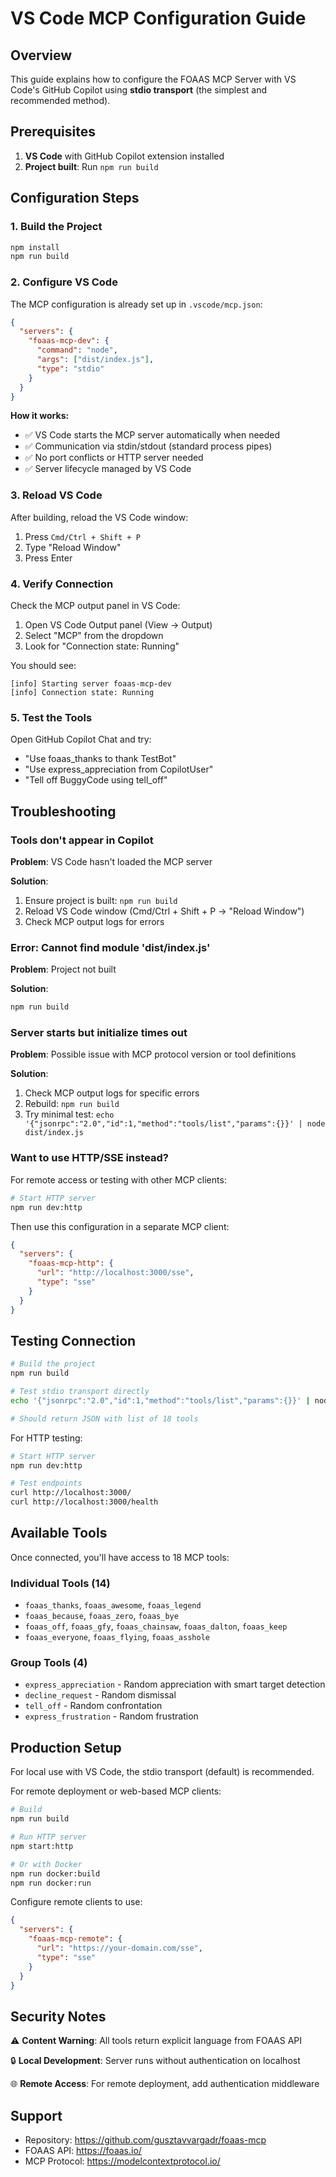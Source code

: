 # VS Code MCP Configuration Guide

## Overview

This guide explains how to configure the FOAAS MCP Server with VS Code's GitHub Copilot using **stdio transport** (the simplest and recommended method).

## Prerequisites

1. **VS Code** with GitHub Copilot extension installed
2. **Project built**: Run `npm run build`

## Configuration Steps

### 1. Build the Project

```bash
npm install
npm run build
```

### 2. Configure VS Code

The MCP configuration is already set up in `.vscode/mcp.json`:

```json
{
  "servers": {
    "foaas-mcp-dev": {
      "command": "node",
      "args": ["dist/index.js"],
      "type": "stdio"
    }
  }
}
```

**How it works:**
- ✅ VS Code starts the MCP server automatically when needed
- ✅ Communication via stdin/stdout (standard process pipes)
- ✅ No port conflicts or HTTP server needed
- ✅ Server lifecycle managed by VS Code

### 3. Reload VS Code

After building, reload the VS Code window:
1. Press `Cmd/Ctrl + Shift + P`
2. Type "Reload Window"
3. Press Enter

### 4. Verify Connection

Check the MCP output panel in VS Code:
1. Open VS Code Output panel (View → Output)
2. Select "MCP" from the dropdown
3. Look for "Connection state: Running"

You should see:
```
[info] Starting server foaas-mcp-dev
[info] Connection state: Running
```

### 5. Test the Tools

Open GitHub Copilot Chat and try:
- "Use foaas_thanks to thank TestBot"
- "Use express_appreciation from CopilotUser"
- "Tell off BuggyCode using tell_off"

## Troubleshooting

### Tools don't appear in Copilot

**Problem**: VS Code hasn't loaded the MCP server

**Solution**: 
1. Ensure project is built: `npm run build`
2. Reload VS Code window (Cmd/Ctrl + Shift + P → "Reload Window")
3. Check MCP output logs for errors

### Error: Cannot find module 'dist/index.js'

**Problem**: Project not built

**Solution**: 
```bash
npm run build
```

### Server starts but initialize times out

**Problem**: Possible issue with MCP protocol version or tool definitions

**Solution**:
1. Check MCP output logs for specific errors
2. Rebuild: `npm run build`
3. Try minimal test: `echo '{"jsonrpc":"2.0","id":1,"method":"tools/list","params":{}}' | node dist/index.js`

### Want to use HTTP/SSE instead?

For remote access or testing with other MCP clients:

```bash
# Start HTTP server
npm run dev:http
```

Then use this configuration in a separate MCP client:
```json
{
  "servers": {
    "foaas-mcp-http": {
      "url": "http://localhost:3000/sse",
      "type": "sse"
    }
  }
}
```

## Testing Connection

```bash
# Build the project
npm run build

# Test stdio transport directly
echo '{"jsonrpc":"2.0","id":1,"method":"tools/list","params":{}}' | node dist/index.js

# Should return JSON with list of 18 tools
```

For HTTP testing:
```bash
# Start HTTP server
npm run dev:http

# Test endpoints
curl http://localhost:3000/
curl http://localhost:3000/health
```

## Available Tools

Once connected, you'll have access to 18 MCP tools:

### Individual Tools (14)
- `foaas_thanks`, `foaas_awesome`, `foaas_legend`
- `foaas_because`, `foaas_zero`, `foaas_bye`
- `foaas_off`, `foaas_gfy`, `foaas_chainsaw`, `foaas_dalton`, `foaas_keep`
- `foaas_everyone`, `foaas_flying`, `foaas_asshole`

### Group Tools (4)
- `express_appreciation` - Random appreciation with smart target detection
- `decline_request` - Random dismissal
- `tell_off` - Random confrontation
- `express_frustration` - Random frustration

## Production Setup

For local use with VS Code, the stdio transport (default) is recommended.

For remote deployment or web-based MCP clients:

```bash
# Build
npm run build

# Run HTTP server
npm start:http

# Or with Docker
npm run docker:build
npm run docker:run
```

Configure remote clients to use:
```json
{
  "servers": {
    "foaas-mcp-remote": {
      "url": "https://your-domain.com/sse",
      "type": "sse"
    }
  }
}
```

## Security Notes

⚠️ **Content Warning**: All tools return explicit language from FOAAS API

🔒 **Local Development**: Server runs without authentication on localhost

🌐 **Remote Access**: For remote deployment, add authentication middleware

## Support

- Repository: https://github.com/gusztavvargadr/foaas-mcp
- FOAAS API: https://foaas.io/
- MCP Protocol: https://modelcontextprotocol.io/
